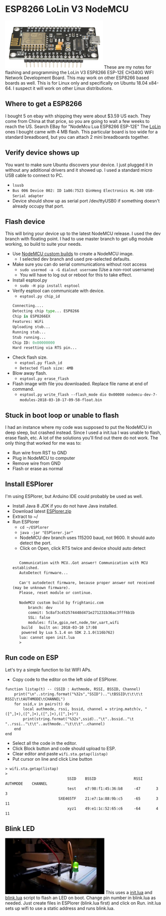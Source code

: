 # ESP8266 LoLin V3 NodeMCU

![ESP8266 LoLin V3 NodeMCU](images/esp8266.png)
These are my notes for flashing and programming the LoLin V3 ESP8266 ESP-12E
CH340G WIFI Network Development Board. This may work on other ESP8266 based
boards as well. This is for Linux only and specifically on Ubuntu 18.04 x84-64.
I suspect it will work on other Linux distributions.

## Where to get a ESP8266
I bought 5 on ebay with shipping they were about $3.59 US each. They come from 
China at that price, so you are going to wait a few weeks to reach the US.
Search EBay for "NodeMcu Lua ESP8266 ESP-12E" The [LoLin](https://www.wemos.cc)
ones I bought came with 4 MB flash. This particular board is too wide for a
standard breadboard, but you can attach 2 mini breadboards together.

## Verify device shows up
You want to make sure Ubuntu discovers your device. I just plugged it in
without any additional drivers and it showed up. I used a standard micro USB
cable to connect to PC. 
* `lsusb`
* `Bus 006 Device 002: ID 1a86:7523 QinHeng Electronics HL-340 USB-Serial adapter`
* Device should show up as serial port /dev/ttyUSB0 if something doesn't
already occupy that port.

## Flash device
This will bring your device up to the latest NodeMCU release. I used the dev
branch with floating point. I had to use master branch to get u8g module working,
so build to suite your needs.
* Use [NodeMCU custom builds](https://nodemcu-build.com) to create a NodeMCU
image.
    * I selected dev branch and used pre-selected defaults.
* Make sure you can do serial communications without root access
    * `sudo usermod -a -G dialout username` (Use a non-root username)
    * You will have to log out or reboot for this to take effect.
* Install esptool.py
    * `sudo -H pip install esptool`
* Verify esptool can communicate with device.
    * `esptool.py chip_id`
    ```esptool.py v2.3.1
    Connecting....
    Detecting chip type... ESP8266
    Chip is ESP8266EX
    Features: WiFi
    Uploading stub...
    Running stub...
    Stub running...
    Chip ID: 0x00000000
    Hard resetting via RTS pin...
    ```
 * Check flash size.
    * `esptool.py flash_id`
    * `Detected flash size: 4MB`
* Blow away flash.
    * `esptool.py erase_flash`
* Flash image with file you downloaded. Replace file name at end of command.
    * `esptool.py write_flash --flash_mode dio 0x00000 nodemcu-dev-7-modules-2018-03-10-17-09-58-float.bin`

## Stuck in boot loop or unable to flash
I had an instance where my code was supposed to put the NodeMCU in deep sleep, but crashed instead. Since I used a init.lua I was unable to flash, erase flash, etc. A lot of the solutions you'll find out there do not work. The only thing that worked for me was to:
* Run wire from RST to GND
* Plug in NodeMCU to computer
* Remove wire from GND
* Flash or erase as normal 
    
## Install ESPlorer
I'm using ESPlorer, but Arduino IDE could probably be used as well.
* Install Java 8 JDK if you do not have Java installed.
* Download latest [ESPlorer.zip](http://esp8266.ru/esplorer-latest/?f=ESPlorer.zip)
* Extract to ~/
* Run ESPlorer
    * `cd ~/ESPlorer`
    * `java -jar "ESPlorer.jar"`
    * NodeMCU dev branch uses 115200 baud, not 9600. It should auto detect the
    port.
    * Click on Open, click RTS twice and device should auto detect
    ```ORT OPEN 115200

       Communication with MCU..Got answer! Communication with MCU established.
       AutoDetect firmware...

       Can't autodetect firmware, because proper answer not received (may be unknown firmware). 
       Please, reset module or continue.

       NodeMCU custom build by frightanic.com
	       branch: dev
	       commit: 5c8af3c452574448d471e271231b36ac3fff6b1b
	       SSL: false
	       modules: file,gpio,net,node,tmr,uart,wifi
        build 	built on: 2018-03-10 17:08
        powered by Lua 5.1.4 on SDK 2.1.0(116b762)
       lua: cannot open init.lua
       > 
    ```
    
 ## Run code on ESP
 Let's try a simple function to list WIFI APs.
* Copy code to the editor on the left side of ESPlorer.
```-- Print AP list that is easier to read
function listap(t) -- (SSID : Authmode, RSSI, BSSID, Channel)
    print("\n"..string.format("%32s","SSID").."\tBSSID\t\t\t\t  RSSI\t\tAUTHMODE\tCHANNEL")
    for ssid,v in pairs(t) do
        local authmode, rssi, bssid, channel = string.match(v, "([^,]+),([^,]+),([^,]+),([^,]+)")
        print(string.format("%32s",ssid).."\t"..bssid.."\t  "..rssi.."\t\t"..authmode.."\t\t\t"..channel)
    end
end
```
* Select all the code in the editor.
* Click Block button and code should upload to ESP.
* Clear editor and paste `wifi.sta.getap(listap)`
* Put cursor on line and click Line button
```
> wifi.sta.getap(listap)
> 
                            SSID	BSSID				  RSSI		AUTHMODE	CHANNEL
                            test	e7:98:f1:45:36:b8	  -47		3			3
                        SXE465TF	21:e7:1a:88:9b:c5	  -65		3			11
                            xyz1	49:e1:1c:52:65:c6	  -64		4			11
```

## Blink LED
[![LED flash video](images/esp8266_blink.png)](https://youtu.be/BGgfGz3rAVs)
This uses a [init.lua](https://github.com/sgjava/nodemcu-lolin/blob/master/src/init.lua)
and [blink.lua](https://github.com/sgjava/nodemcu-lolin/blob/master/src/blink.lua)
script to flash an LED on boot. Change pin number in blink.lua as needed. Just
create files in ESPlorer (blink.lua first) and click on Run. init.lua sets up
wifi to use a static address and runs blink.lua.

